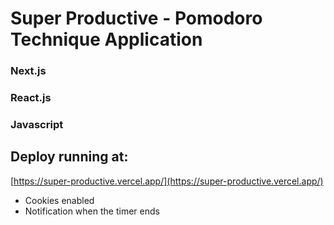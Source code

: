 # Super Productive - Pomodoro Technique Application

### Next.js
### React.js
### Javascript

## Deploy running at:
 [https://super-productive.vercel.app/](https://super-productive.vercel.app/)
 

 - Cookies enabled
 - Notification when the timer ends
